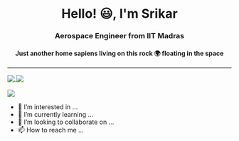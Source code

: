<h1 align = "center"> Hello! 😃, I'm Srikar </h1>
<h3 align = "center"> Aerospace Engineer from IIT Madras </h3>
<h4 align = "center"> Just another home sapiens living on this rock 🌍 floating in the space </h4>
<hr>

<a href="https://github.com/Sriker24/github-readme-stats">
  <img align="center" src="https://github-readme-stats.vercel.app/api?username=Srikar24&show_icons=true&repo=github-readme-stats" />
  <img align="center" src="https://github-readme-stats.vercel.app/api/top-langs/?username=Srikar24&layout=compact&repo=github-readme-stats" />
</a>
<br />
<br />
<a href="https://github.com/Sriker24/github-readme-stats">
  <img align="center" src="https://github-readme-stats.vercel.app/api/wakatime?username=Srikar24&repo=github-readme-stats" />
</a>







- 👀 I’m interested in ...
- 🌱 I’m currently learning ...
- 💞️ I’m looking to collaborate on ...
- 📫 How to reach me ...
<!---
Sriker24/Sriker24 is a ✨ special ✨ repository because its `README.md` (this file) appears on your GitHub profile.
You can click the Preview link to take a look at your changes.
--->
